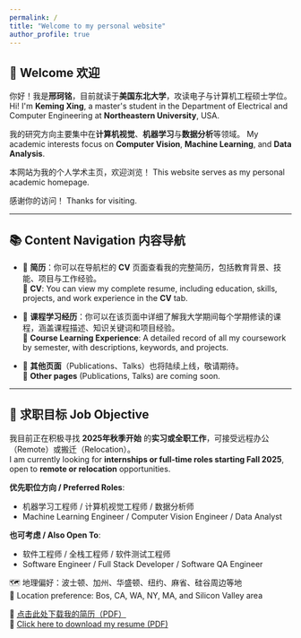```yaml
---
permalink: /
title: "Welcome to my personal website"
author_profile: true
---
```


## 👋 Welcome 欢迎

你好！我是**邢珂铭**，目前就读于**美国东北大学**，攻读电子与计算机工程硕士学位。
Hi! I'm **Keming Xing**, a master's student in the Department of Electrical and Computer Engineering at **Northeastern University**, USA.  

我的研究方向主要集中在**计算机视觉**、**机器学习**与**数据分析**等领域。
My academic interests focus on **Computer Vision**, **Machine Learning**, and **Data Analysis**.  

本网站为我的个人学术主页，欢迎浏览！
This website serves as my personal academic homepage.  

感谢你的访问！
Thanks for visiting.  

---

## 📚 Content Navigation 内容导航

- 📄 **简历**：你可以在导航栏的 **CV** 页面查看我的完整简历，包括教育背景、技能、项目与工作经验。  
  📄 **CV**: You can view my complete resume, including education, skills, projects, and work experience in the **CV** tab.

- 📘 **课程学习经历**：你可以在该页面中详细了解我大学期间每个学期修读的课程，涵盖课程描述、知识关键词和项目经验。  
  📘 **Course Learning Experience**: A detailed record of all my coursework by semester, with descriptions, keywords, and projects.

- 📂 **其他页面**（Publications、Talks）也将陆续上线，敬请期待。  
  📂 **Other pages** (Publications, Talks) are coming soon.

---

## 🎯 求职目标 Job Objective

我目前正在积极寻找 **2025年秋季开始** 的**实习或全职工作**，可接受远程办公（Remote）或搬迁（Relocation）。  
I am currently looking for **internships or full-time roles starting Fall 2025**, open to **remote or relocation** opportunities.

**优先职位方向 / Preferred Roles**:
- 机器学习工程师 / 计算机视觉工程师 / 数据分析师  
- Machine Learning Engineer / Computer Vision Engineer / Data Analyst

**也可考虑 / Also Open To**:
- 软件工程师 / 全栈工程师 / 软件测试工程师  
- Software Engineer / Full Stack Developer / Software QA Engineer

🗺️ 地理偏好：波士顿、加州、华盛顿、纽约、麻省、硅谷周边等地  
📍 Location preference: Bos, CA, WA, NY, MA, and Silicon Valley area

📄 [点击此处下载我的简历（PDF）](/files/keming_xing_resume.pdf)  
📄 [Click here to download my resume (PDF)](/files/keming_xing_resume.pdf)
